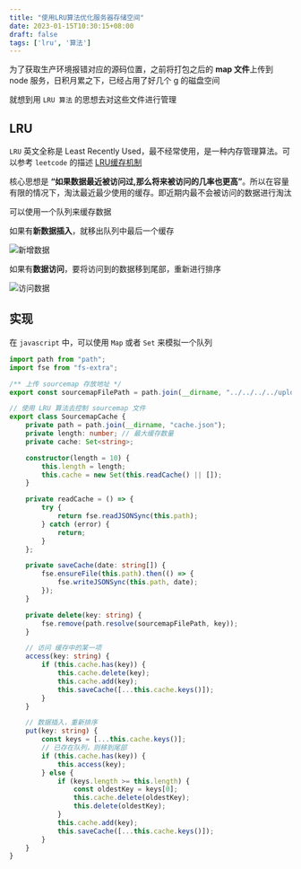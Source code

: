 ```yaml
---
title: "使用LRU算法优化服务器存储空间"
date: 2023-01-15T10:30:15+08:00
draft: false
tags: ['lru', '算法']
---
```


为了获取生产环境报错对应的源码位置，之前将打包之后的 **map 文件**上传到 node 服务，日积月累之下，已经占用了好几个 g 的磁盘空间

就想到用 `LRU 算法` 的思想去对这些文件进行管理

## LRU

`LRU` 英文全称是 Least Recently Used，最不经常使用，是一种内存管理算法。可以参考 `leetcode` 的描述 [LRU缓存机制](https://leetcode.cn/problems/lru-cache/)

核心思想是 **“如果数据最近被访问过,那么将来被访问的几率也更高”**。所以在容量有限的情况下，淘汰最近最少使用的缓存。即近期内最不会被访问的数据进行淘汰

可以使用一个队列来缓存数据

如果有**新数据插入**，就移出队列中最后一个缓存

![新增数据](https://findmio.oss-cn-hangzhou.aliyuncs.com/blog/5dc1816247c0fc068c96773a1ccd6bc3.jpg)

如果有**数据访问**，要将访问到的数据移到尾部，重新进行排序

![访问数据](https://findmio.oss-cn-hangzhou.aliyuncs.com/blog/fec5b1d3878cda6ccb70ced5a6d5d433.jpg)



## 实现

在 `javascript` 中，可以使用 `Map` 或者 `Set` 来模拟一个队列



 

```typescript
import path from "path";
import fse from "fs-extra";

/** 上传 sourcemap 存放地址 */
export const sourcemapFilePath = path.join(__dirname, "../../../../uploads");

// 使用 LRU 算法去控制 sourcemap 文件
export class SourcemapCache {
    private path = path.join(__dirname, "cache.json");
    private length: number; // 最大缓存数量
    private cache: Set<string>;

    constructor(length = 10) {
        this.length = length;
        this.cache = new Set(this.readCache() || []);
    }

    private readCache = () => {
        try {
            return fse.readJSONSync(this.path);
        } catch (error) {
            return;
        }
    };

    private saveCache(date: string[]) {
        fse.ensureFile(this.path).then(() => {
            fse.writeJSONSync(this.path, date);
        });
    }

    private delete(key: string) {
        fse.remove(path.resolve(sourcemapFilePath, key));
    }

    // 访问 缓存中的某一项
    access(key: string) {
        if (this.cache.has(key)) {
            this.cache.delete(key);
            this.cache.add(key);
            this.saveCache([...this.cache.keys()]);
        }
    }

    // 数据插入，重新排序
    put(key: string) {
        const keys = [...this.cache.keys()];
        // 已存在队列，则移到尾部
        if (this.cache.has(key)) {
            this.access(key);
        } else {
            if (keys.length >= this.length) {
                const oldestKey = keys[0];
                this.cache.delete(oldestKey);
                this.delete(oldestKey);
            }
            this.cache.add(key);
            this.saveCache([...this.cache.keys()]);
        }
    }
}
```
